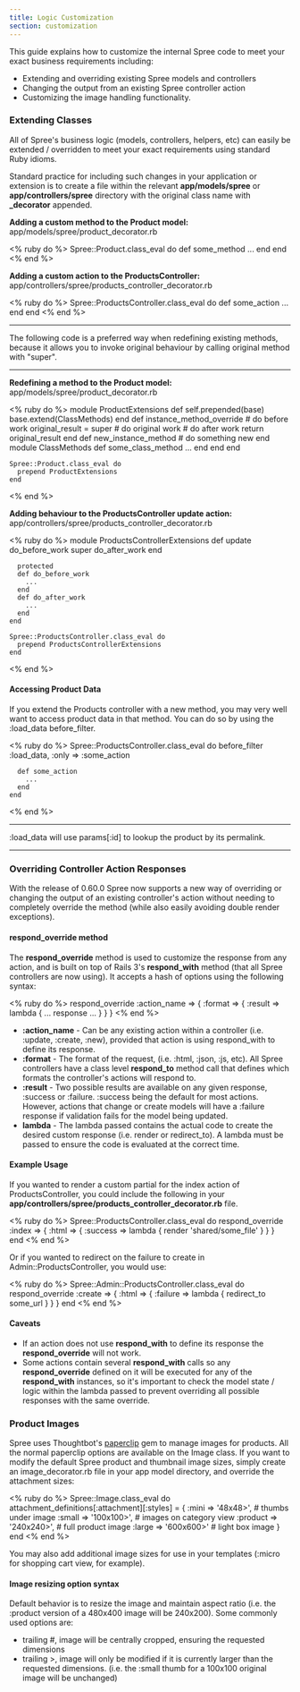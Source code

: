 ```yaml
---
title: Logic Customization
section: customization
---
```


This guide explains how to customize the internal Spree code to meet
your exact business requirements including:

-   Extending and overriding existing Spree models and controllers
-   Changing the output from an existing Spree controller action
-   Customizing the image handling functionality.

### Extending Classes

All of Spree's business logic (models, controllers, helpers, etc) can
easily be extended / overridden to meet your exact requirements using
standard Ruby idioms.

Standard practice for including such changes in your application or
extension is to create a file within the relevant **app/models/spree** or
**app/controllers/spree** directory with the original class name with
**_decorator** appended.

**Adding a custom method to the Product model:**
app/models/spree/product_decorator.rb

<% ruby do %>
    Spree::Product.class_eval do
      def some_method
        ...
      end
    end
<% end %>

**Adding a custom action to the ProductsController:**
app/controllers/spree/products_controller_decorator.rb

<% ruby do %>
    Spree::ProductsController.class_eval do
      def some_action
        ...
      end
    end
<% end %>

***
The following code is a preferred way when redefining existing methods,
because it allows you to invoke original behaviour by calling original
method with "super".
***

**Redefining a method to the Product model:**
app/models/spree/product_decorator.rb

<% ruby do %>
    module ProductExtensions
      def self.prepended(base)
        base.extend(ClassMethods)
      end
      def instance_method_override
        # do before work
        original_result = super # do original work
        # do after work
        return original_result
      end
      def new_instance_method
        # do something new
      end
      module ClassMethods
        def some_class_method
          ...
        end
      end
    end

    Spree::Product.class_eval do
      prepend ProductExtensions
    end
<% end %>

**Adding behaviour to the ProductsController update action:**
app/controllers/spree/products_controller_decorator.rb

<% ruby do %>
    module ProductsControllerExtensions
      def update
        do_before_work
        super
        do_after_work
      end

      protected
      def do_before_work
        ...
      end
      def do_after_work
        ...
      end
    end

    Spree::ProductsController.class_eval do
      prepend ProductsControllerExtensions
    end
<% end %>

#### Accessing Product Data

If you extend the Products controller with a new method, you may very
well want to access product data in that method. You can do so by using
the :load_data before_filter.

<% ruby do %>
    Spree::ProductsController.class_eval do
      before_filter :load_data, :only => :some_action

      def some_action
        ...
      end
    end
<% end %>

***
:load_data will use params[:id] to lookup the product by its
permalink.
***

### Overriding Controller Action Responses

With the release of 0.60.0 Spree now supports a new way of overriding or
changing the output of an existing controller's action without needing
to completely override the method (while also easily avoiding double
render exceptions).

#### respond_override method

The **respond_override** method is used to customize the response from
any action, and is built on top of Rails 3's **respond_with** method
(that all Spree controllers are now using). It accepts a hash of options
using the following syntax:

<% ruby do %>
    respond_override :action_name => { :format =>  { :result => lambda { ... response ... } } }
<% end %>

-   **:action_name** - Can be any existing action within a controller
    (i.e. :update, :create, :new), provided that action is using
    respond_with to define its response.
-   **:format** - The format of the request, (i.e. :html, :json, :js,
    etc). All Spree controllers have a class level **respond_to**
    method call that defines which formats the controller's actions will
    respond to.
-   **:result** - Two possible results are available on any given
    response, :success or :failure. :success being the default for most
    actions. However, actions that change or create models will have a
    :failure response if validation fails for the model being updated.
-   **lambda** - The lambda passed contains the actual code to create
    the desired custom response (i.e. render or redirect_to). A lambda
    must be passed to ensure the code is evaluated at the correct time.

#### Example Usage

If you wanted to render a custom partial for the index action of
ProductsController, you could include the following in your
**app/controllers/spree/products_controller_decorator.rb** file.

<% ruby do %>
    Spree::ProductsController.class_eval do
      respond_override :index => { :html =>
        { :success => lambda { render 'shared/some_file' } } }
    end
<% end %>

Or if you wanted to redirect on the failure to create in
Admin::ProductsController, you would use:

<% ruby do %>
    Spree::Admin::ProductsController.class_eval do
      respond_override :create => { :html => { :failure => lambda {
        redirect_to some_url } } }
    end
<% end %>

#### Caveats

-   If an action does not use **respond_with** to define its response
    the **respond_override** will not work.
-   Some actions contain several **respond_with** calls so any
    **respond_override** defined on it will be executed for any of the
    **respond_with** instances, so it's important to check the model
    state / logic within the lambda passed to prevent overriding all
    possible responses with the same override.

### Product Images

Spree uses Thoughtbot's
[paperclip](https://github.com/thoughtbot/paperclip) gem to manage
images for products. All the normal paperclip options are available on
the Image class. If you want to modify the default Spree product and
thumbnail image sizes, simply create an image_decorator.rb file in your
app model directory, and override the attachment sizes:

<% ruby do %>
    Spree::Image.class_eval do
      attachment_definitions[:attachment][:styles] = {
        :mini => '48x48>', # thumbs under image
        :small => '100x100>', # images on category view
        :product => '240x240>', # full product image
        :large => '600x600>' # light box image
      }
    end
<% end %>

You may also add additional image sizes for use in your templates
(:micro for shopping cart view, for example).

#### Image resizing option syntax

Default behavior is to resize the image and maintain aspect ratio (i.e.
the :product version of a 480x400 image will be 240x200). Some commonly
used options are:

-   trailing #, image will be centrally cropped, ensuring the requested
dimensions
-   trailing >, image will only be modified if it is currently larger
than the requested dimensions. (i.e. the :small thumb for a 100x100
original image will be unchanged)
